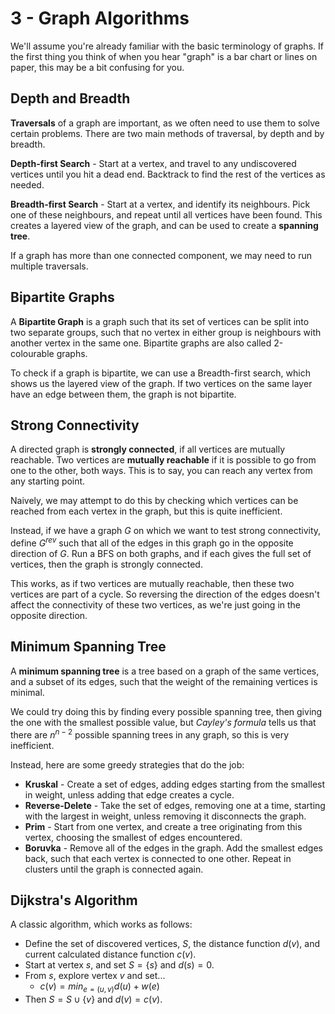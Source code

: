 # 3 - Graph Algorithms

We'll assume you're already familiar with the basic terminology of graphs. If the first thing you think of when you hear "graph" is a bar chart or lines on paper, this may be a bit confusing for you.

## Depth and Breadth

**Traversals** of a graph are important, as we often need to use them to solve certain problems. There are two main methods of traversal, by depth and by breadth.

**Depth-first Search** - Start at a vertex, and travel to any undiscovered vertices until you hit a dead end. Backtrack to find the rest of the vertices as needed.

**Breadth-first Search** - Start at a vertex, and identify its neighbours. Pick one of these neighbours, and repeat until all vertices have been found. This creates a layered view of the graph, and can be used to create a **spanning tree**.

If a graph has more than one connected component, we may need to run multiple traversals.

## Bipartite Graphs

A **Bipartite Graph** is a graph such that its set of vertices can be split into two separate groups, such that no vertex in either group is neighbours with another vertex in the same one. Bipartite graphs are also called 2-colourable graphs.

To check if a graph is bipartite, we can use a Breadth-first search, which shows us the layered view of the graph. If two vertices on the same layer have an edge between them, the graph is not bipartite.

## Strong Connectivity

A directed graph is **strongly connected**, if all vertices are mutually reachable. Two vertices are **mutually reachable** if it is possible to go from one to the other, both ways. This is to say, you can reach any vertex from any starting point.

Naively, we may attempt to do this by checking which vertices can be reached from each vertex in the graph, but this is quite inefficient.

Instead, if we have a graph $G$ on which we want to test strong connectivity, define $G^{rev}$ such that all of the edges in this graph go in the opposite direction of $G$. Run a BFS on both graphs, and if each gives the full set of vertices, then the graph is strongly connected.

This works, as if two vertices are mutually reachable, then these two vertices are part of a cycle. So reversing the direction of the edges doesn't affect the connectivity of these two vertices, as we're just going in the opposite direction.

## Minimum Spanning Tree

A **minimum spanning tree** is a tree based on a graph of the same vertices, and a subset of its edges, such that the weight of the remaining vertices is minimal.

We could try doing this by finding every possible spanning tree, then giving the one with the smallest possible value, but *Cayley's formula* tells us that there are $n^{n-2}$ possible spanning trees in any graph, so this is very inefficient. 

Instead, here are some greedy strategies that do the job:

- **Kruskal** - Create a set of edges, adding edges starting from the smallest in weight, unless adding that edge creates a cycle.
- **Reverse-Delete** - Take the set of edges, removing one at a time, starting with the largest in weight, unless removing it disconnects the graph.
- **Prim** - Start from one vertex, and create a tree originating from this vertex, choosing the smallest of edges encountered.
- **Boruvka** - Remove all of the edges in the graph. Add the smallest edges back, such that each vertex is connected to one other. Repeat in clusters until the graph is connected again.

## Dijkstra's Algorithm

A classic algorithm, which works as follows:

- Define the set of discovered vertices, $S$, the distance function $d(v)$, and current calculated distance function $c(v)$.
- Start at vertex $s$, and set $S = \{s\}$ and $d(s)=0$.
- From $s$, explore vertex $v$ and set...
  - $c(v) = min_{e=(u,v)} d(u)+w(e)$
- Then $S = S \cup \{v\}$ and $d(v) = c(v)$.